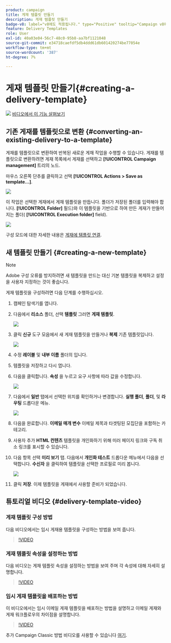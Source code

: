 ```yaml
---
product: campaign
title: 게재 템플릿 만들기
description: 게재 템플릿 만들기
badge-v8: label="v8에도 적용됩니다." type="Positive" tooltip="Campaign v8에도 적용됩니다."
feature: Delivery Templates
role: User
exl-id: 40a03e04-56c7-48c0-95b8-aa7bf1121048
source-git-commit: e34718caefdf5db4ddd61db601420274be77054e
workflow-type: tm+mt
source-wordcount: '387'
ht-degree: 7%

---
```


# 게재 템플릿 만들기{#creating-a-delivery-template}

![](assets/do-not-localize/how-to-video.png) [비디오에서 이 기능 살펴보기](#delivery-template-video)

## 기존 게재를 템플릿으로 변환 {#converting-an-existing-delivery-to-a-template}

게재를 템플릿으로 변환하여 반복된 새로운 게재 작업을 수행할 수 있습니다. 게재를 템플릿으로 변환하려면 게재 목록에서 게재를 선택하고 **[!UICONTROL Campaign management]** 트리의 노드.

마우스 오른쪽 단추를 클릭하고 선택 **[!UICONTROL Actions > Save as template...]**.

![](assets/s_ncs_user_campaign_save_as_scenario.png)

이 작업은 선택한 게재에서 게재 템플릿을 만듭니다. 폴더가 저장된 폴더를 입력해야 합니다. **[!UICONTROL Folder]** 필드)와 이 템플릿을 기반으로 하여 만든 게재가 만들어지는 폴더( **[!UICONTROL Execution folder]** field).

![](assets/s_ncs_user_campaign_save_as_scenario_a.png)

구성 모드에 대한 자세한 내용은 [게재에 템플릿 연결](creating-a-delivery-from-a-template.md#linking-the-template-to-a-delivery).

## 새 템플릿 만들기 {#creating-a-new-template}

>[!NOTE]
>
>Adobe 구성 오류를 방지하려면 새 템플릿을 만드는 대신 기본 템플릿을 복제하고 설정을 사용자 지정하는 것이 좋습니다.

게재 템플릿을 구성하려면 다음 단계를 수행하십시오.

1. 캠페인 탐색기를 엽니다.
1. 다음에서 **리소스** 폴더, 선택 **템플릿** 그러면 **게재 템플릿**.

   ![](assets/delivery_template_1.png)

1. 클릭 **신규** 도구 모음에서 새 게재 템플릿을 만들거나 **복제** 기존 템플릿입니다.

   ![](assets/delivery_template_2.png)

1. 수정 **레이블** 및 **내부 이름** 폴더의 입니다.
1. 템플릿을 저장하고 다시 엽니다.
1. 다음을 클릭합니다. **속성** 을 누르고 요구 사항에 따라 값을 수정합니다.

   ![](assets/delivery_template_3.png)

1. 다음에서 **일반** 탭에서 선택한 위치를 확인하거나 변경합니다. **실행 폴더**, **폴더**, 및 **라우팅** 드롭다운 메뉴.

   ![](assets/delivery_template_4.png)

1. 다음을 완료합니다. **이메일 매개 변수** 이메일 제목과 타겟팅된 모집단을 포함하는 카테고리.
1. 사용자 추가 **HTML 컨텐츠** 템플릿을 개인화하기 위해 미러 페이지 링크와 구독 취소 링크를 표시할 수 있습니다.
1. 다음 항목 선택 **미리 보기** 탭. 다음에서 **개인화 테스트** 드롭다운 메뉴에서 다음을 선택합니다. **수신자** 을 클릭하여 템플릿을 선택한 프로필로 미리 봅니다.

   ![](assets/delivery_template_5.png)

1. 클릭 **저장**. 이제 템플릿을 게재에서 사용할 준비가 되었습니다.


## 튜토리얼 비디오 {#delivery-template-video}

### 게재 템플릿 구성 방법

다음 비디오에서는 임시 게재용 템플릿을 구성하는 방법을 보여 줍니다.

>[!VIDEO](https://video.tv.adobe.com/v/24066?quality=12)

### 게재 템플릿 속성을 설정하는 방법

다음 비디오는 게재 템플릿 속성을 설정하는 방법을 보여 주며 각 속성에 대해 자세히 설명합니다.

>[!VIDEO](https://video.tv.adobe.com/v/24067?quality=12)

### 임시 게재 템플릿을 배포하는 방법

이 비디오에서는 임시 이메일 게재 템플릿을 배포하는 방법을 설명하고 이메일 게재와 게재 워크플로우의 차이점을 설명합니다.

>[!VIDEO](https://video.tv.adobe.com/v/24065?quality=12)

추가 Campaign Classic 방법 비디오를 사용할 수 있습니다 [여기](https://experienceleague.adobe.com/docs/campaign-classic-learn/tutorials/overview.html?lang=ko).
